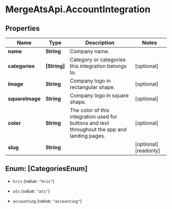 # MergeAtsApi.AccountIntegration

## Properties

Name | Type | Description | Notes
------------ | ------------- | ------------- | -------------
**name** | **String** | Company name. | 
**categories** | **[String]** | Category or categories this integration belongs to. | [optional] 
**image** | **String** | Company logo in rectangular shape. | [optional] 
**squareImage** | **String** | Company logo in square shape. | [optional] 
**color** | **String** | The color of this integration used for buttons and text throughout the app and landing pages. | [optional] 
**slug** | **String** |  | [optional] [readonly] 



## Enum: [CategoriesEnum]


* `hris` (value: `"hris"`)

* `ats` (value: `"ats"`)

* `accounting` (value: `"accounting"`)




